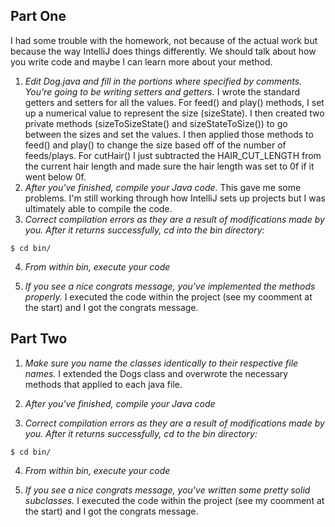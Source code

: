 ## Part One
I had some trouble with the homework, not because of the actual work but because the way IntelliJ does things differently. We should talk about how you write code and maybe I can learn more about your method.

1. *Edit Dog.java and fill in the portions where specified by comments. You're going to be writing setters and getters.*
I wrote the standard getters and setters for all the values. For feed() and play() methods, I set up a numerical value to represent the size (sizeState). I then created two private methods (sizeToSizeState() and sizeStateToSize()) to go between the sizes and set the values. I then applied those methods to feed() and play() to change the size based off of the number of feeds/plays. For cutHair() I just subtracted the HAIR_CUT_LENGTH from the current hair length and made sure the hair length was set to 0f if it went below 0f.
2. *After you've finished, compile your Java code.*
This gave me some problems. I'm still working through how IntelliJ sets up projects but I was ultimately able to compile the code.
3. *Correct compilation errors as they are a result of modifications made by you. After it returns successfully, cd into the bin directory:* 

`$ cd bin/`

4. *From within bin, execute your code*

5. *If you see a nice congrats message, you've implemented the methods properly.*
I executed the code within the project (see my coomment at the start) and I got the congrats message.



## Part Two

1. *Make sure you name the classes identically to their respective file names.* 
I extended the Dogs class and overwrote the necessary methods that applied to each java file.

2. *After you've finished, compile your Java code*

3. *Correct compilation errors as they are a result of modifications made by you. After it returns successfully, cd to the bin directory:*

`$ cd bin/`

4. *From within bin, execute your code*
 
5. *If you see a nice congrats message, you've written some pretty solid subclasses.*
I executed the code within the project (see my coomment at the start) and I got the congrats message.
